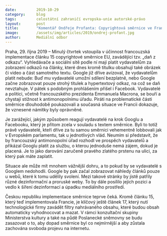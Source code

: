```yaml
---
date:         2019-10-29
category:     blog
tags:         celostátní zahraničí evropska-unie autorské-právo
layout:       post
title:        "Komentář Ondřeje Profanta: Copyrightová směrnice ve Francii narazila na Google i Facebook"
image:        /assets/img/articles/2019/ondrej-profant.jpg
author:       Mediální odbor
---
```




Praha, 29. října 2019 – Minulý čtvrtek vstoupila v účinnost francouzská implementace článku 15 copyrightové směrnice EU, zavádějící tzv. „daň z odkazu“. Vyhledávače a sociální sítě podle ní mají platit vydavatelům za zobrazení odkazů na články, které dnes kromě titulku obsahují také obrázek či video a část samotného textu. Google již dříve avizoval, že vydavatelům platit nebude: Buď mu vydavatelé umožní sdílení bezplatně, nebo Google začne zobrazovat pouze strohý titulek a hypertextový odkaz, na což se daň nevztahuje. V pátek s podobným prohlášením přišel i Facebook. Vydavatelé a politici, včetně francouzského prezidenta Emmanuela Macrona, se bouří a chystají stížnost k antimonopolnímu úřadu. Piráti na problematické části směrnice dlouhodobě poukazovali a současná situace ve Francii dokazuje, že vznesené námitky byly oprávněné. 

Je zarážející, jakým způsobem reagují vydavatelé na krok Googlu a Facebooku, který je přitom zcela v souladu s textem směrnice. Byli to totiž právě vydavatelé, kteří dříve za tu samou směrnici vehementně lobbovali jak v Evropském parlamentu, tak u jednotlivých vlád. Neumím si představit, že by francouzský antimonopolní úřad rozhodl ve prospěch vydavatelů a přikázal Googlu platit za službu, o kterou jednoduše nemá zájem, dokud je placená. Je to jako darování zaručeně pravého zlatého prstenu na ulici, za který pak máte zaplatit. 

Situace ale může mít mnohem vážnější dohru, a to pokud by se vydavatelé s Googlem nedohodli. Google by pak začal zobrazovat náhledy článků pouze u webů, které k tomu udělily svolení. Mezi takové stránky by jistě patřily různé dezinformační a proruské weby. To by dále posílilo jejich pozici a vedlo k šíření dezinformací a úpadku mediálního prostředí.

Českou republiku implementace směrnice teprve čeká. Kromě článku 15, který teď implementovala Francie, je klíčový ještě článek 17, který nutí technologické firmy zavádět filtry nahrávaného obsahu, které budou obsah automaticky vyhodnocovat a mazat. V rámci konzultační skupiny Ministerstva kultury a také na půdě Poslanecké sněmovny se budu zasazovat o to, aby dopad směrnice byl co nejmírnější a aby zůstala zachována svoboda projevu na internetu.
